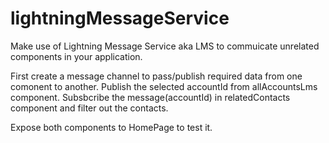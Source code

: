# lightningMessageService
Make use of Lightning Message Service aka LMS to commuicate unrelated components in your application.

First create a message channel to pass/publish required data from one comonent to another.
Publish the selected accountId from allAccountsLms component.
Subsbcribe the message(accountId) in relatedContacts component and filter out the contacts.

Expose both components to HomePage to test it.
